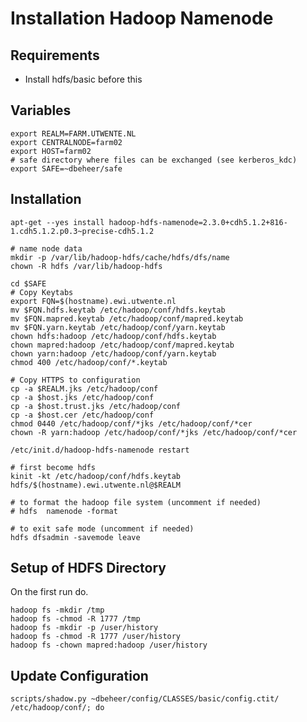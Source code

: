 # Installation Hadoop Namenode

## Requirements 

* Install hdfs/basic before this

## Variables

    export REALM=FARM.UTWENTE.NL
    export CENTRALNODE=farm02
    export HOST=farm02
    # safe directory where files can be exchanged (see kerberos_kdc)
    export SAFE=~dbeheer/safe

## Installation

    apt-get --yes install hadoop-hdfs-namenode=2.3.0+cdh5.1.2+816-1.cdh5.1.2.p0.3~precise-cdh5.1.2
    
    # name node data
    mkdir -p /var/lib/hadoop-hdfs/cache/hdfs/dfs/name
    chown -R hdfs /var/lib/hadoop-hdfs

    cd $SAFE 
    # Copy Keytabs
    export FQN=$(hostname).ewi.utwente.nl
    mv $FQN.hdfs.keytab /etc/hadoop/conf/hdfs.keytab
    mv $FQN.mapred.keytab /etc/hadoop/conf/mapred.keytab
    mv $FQN.yarn.keytab /etc/hadoop/conf/yarn.keytab
    chown hdfs:hadoop /etc/hadoop/conf/hdfs.keytab
    chown mapred:hadoop /etc/hadoop/conf/mapred.keytab
    chown yarn:hadoop /etc/hadoop/conf/yarn.keytab
    chmod 400 /etc/hadoop/conf/*.keytab
    
    # Copy HTTPS to configuration
    cp -a $REALM.jks /etc/hadoop/conf
    cp -a $host.jks /etc/hadoop/conf
    cp -a $host.trust.jks /etc/hadoop/conf
    cp -a $host.cer /etc/hadoop/conf
    chmod 0440 /etc/hadoop/conf/*jks /etc/hadoop/conf/*cer
    chown -R yarn:hadoop /etc/hadoop/conf/*jks /etc/hadoop/conf/*cer

    /etc/init.d/hadoop-hdfs-namenode restart

    # first become hdfs
    kinit -kt /etc/hadoop/conf/hdfs.keytab hdfs/$(hostname).ewi.utwente.nl@$REALM
    
    # to format the hadoop file system (uncomment if needed)
    # hdfs  namenode -format
    
    # to exit safe mode (uncomment if needed)
    hdfs dfsadmin -savemode leave

## Setup of HDFS Directory 
On the first run do.

    hadoop fs -mkdir /tmp
    hadoop fs -chmod -R 1777 /tmp
    hadoop fs -mkdir -p /user/history
    hadoop fs -chmod -R 1777 /user/history
    hadoop fs -chown mapred:hadoop /user/history


## Update Configuration
    scripts/shadow.py ~dbeheer/config/CLASSES/basic/config.ctit/ /etc/hadoop/conf/; do 